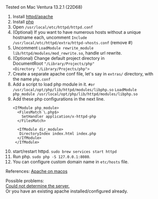 Tested on Mac Ventura 13.2.1 (22D68)

1. Install [httpd/apache](https://formulae.brew.sh/formula/httpd)
2. Install [php](https://formulae.brew.sh/formula/php#default)
3. Open `/usr/local/etc/httpd/httpd.conf` 
4. (Optional) If you want to have numerous hosts without a unique hostname each, uncomment `Include /usr/local/etc/httpd/extra/httpd-vhosts.conf` (remove #)
5. Uncomment `LoadModule rewrite_module lib/httpd/modules/mod_rewrite.so`, handle url rewrite.
6. (Optional) Change default project directory in  
  DocumentRoot `"/Library/Projects/php"`   
  `<Directory "/Library/Projects/php">`
7. Create a separate apache conf file, let's say in `extras/` directory, with the name `php.conf`
8. Add a script to load php module in it.
  `#or /usr/local/opt/php/lib/httpd/modules/libphp.so`
  `LoadModule php_module /usr/local/opt/php/lib/httpd/modules/libphp.so`
9. Add these php configurations in the next line.
   ```
   <IfModule php_module>
     <FilesMatch \.php$>
       SetHandler application/x-httpd-php
     </FilesMatch>

     <IfModule dir_module>
      DirectoryIndex index.html index.php
     </IfModule>
    </IfModule>
   ```
10. start/restart httpd.
  `sudo brew services start httpd`
11. Run php. `sudo php -S 127.0.0.1:8080`. 
12. You can configure custom domain name in `etc/hosts` file.

References:
[Apache on macos](https://www.git-tower.com/blog/apache-on-macos/)


Possible problems:  
[Could not determine the server. ](https://stackoverflow.com/questions/18290683/httpd-could-not-reliably-determine-the-servers-fully-qualified-domain-name)   
Or you have an existing apache installed/configured already.


